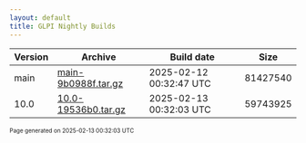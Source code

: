 ```yaml
---
layout: default
title: GLPI Nightly Builds
---
```


Version|Archive|Build date|Size
---|---|---|---
main|[main-9b0988f.tar.gz](main-9b0988f.tar.gz)|2025-02-12 00:32:47 UTC|81427540
10.0|[10.0-19536b0.tar.gz](10.0-19536b0.tar.gz)|2025-02-13 00:32:03 UTC|59743925

<font size="1">Page generated on 2025-02-13 00:32:03 UTC</font>
